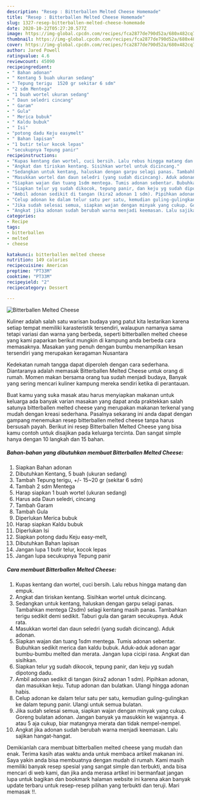 ```yaml
---
description: "Resep : Bitterballen Melted Cheese Homemade"
title: "Resep : Bitterballen Melted Cheese Homemade"
slug: 1327-resep-bitterballen-melted-cheese-homemade
date: 2020-10-22T05:27:20.577Z
image: https://img-global.cpcdn.com/recipes/fca2877de790d52a/680x482cq70/bitterballen-melted-cheese-foto-resep-utama.jpg
thumbnail: https://img-global.cpcdn.com/recipes/fca2877de790d52a/680x482cq70/bitterballen-melted-cheese-foto-resep-utama.jpg
cover: https://img-global.cpcdn.com/recipes/fca2877de790d52a/680x482cq70/bitterballen-melted-cheese-foto-resep-utama.jpg
author: Jared Powell
ratingvalue: 4.6
reviewcount: 45090
recipeingredient:
- " Bahan adonan"
- " Kentang 5 buah ukuran sedang"
- " Tepung terigu  1520 gr sekitar 6 sdm"
- "2 sdm Mentega"
- "1 buah wortel ukuran sedang"
- " Daun seledri cincang"
- " Garam"
- " Gula"
- " Merica bubuk"
- " Kaldu bubuk"
- " Isi"
- "potong dadu Keju easymelt"
- " Bahan lapisan"
- "1 butir telur kocok lepas"
- "secukupnya Tepung panir"
recipeinstructions:
- "Kupas kentang dan wortel, cuci bersih. Lalu rebus hingga matang dan empuk."
- "Angkat dan tiriskan kentang. Sisihkan wortel untuk dicincang."
- "Sedangkan untuk kentang, haluskan dengan garpu selagi panas. Tambahkan mentega (2sdm) selagi kentang masih panas. Tambahkan terigu sedikit demi sedikit. Taburi gula dan garam secukupnya. Aduk rata."
- "Masukkan wortel dan daun seledri (yang sudah dicincang). Aduk adonan."
- "Siapkan wajan dan tuang 1sdm mentega. Tumis adonan sebentar. Bubuhkan sedikit merica dan kaldu bubuk. Aduk-aduk adonan agar bumbu-bumbu melted dan merata. Jangan lupa cicipi rasa. Angkat dan sisihkan."
- "Siapkan telur yg sudah dikocok, tepung panir, dan keju yg sudah dipotong dadu."
- "Ambil adonan sedikit di tangan (kira2 adonan 1 sdm). Pipihkan adonan, dan masukkan keju. Tutup adonan dan bulatkan. Ulangi hingga adonan habis."
- "Celup adonan ke dalam telur satu per satu, kemudian guling-gulingkan ke dalam tepung panir. Ulangi untuk semua bulatan."
- "Jika sudah selesai semua, siapkan wajan dengan minyak yang cukup. Goreng bulatan adonan. Jangan banyak ya masukkin ke wajannya. 4 atau 5 aja cukup, biar matangnya merata dan tidak nempel-nempel."
- "Angkat jika adonan sudah berubah warna menjadi keemasan. Lalu sajikan hangat-hangat."
categories:
- Recipe
tags:
- bitterballen
- melted
- cheese

katakunci: bitterballen melted cheese 
nutrition: 149 calories
recipecuisine: American
preptime: "PT33M"
cooktime: "PT33M"
recipeyield: "2"
recipecategory: Dessert

---
```



![Bitterballen Melted Cheese](https://img-global.cpcdn.com/recipes/fca2877de790d52a/680x482cq70/bitterballen-melted-cheese-foto-resep-utama.jpg)

Kuliner adalah salah satu warisan budaya yang patut kita lestarikan karena setiap tempat memiliki karasteristik tersendiri, walaupun namanya sama tetapi variasi dan warna yang berbeda, seperti bitterballen melted cheese yang kami paparkan berikut mungkin di kampung anda berbeda cara memasaknya. Masakan yang penuh dengan bumbu menampilkan kesan tersendiri yang merupakan keragaman Nusantara



Kedekatan rumah tangga dapat diperoleh dengan cara sederhana. Diantaranya adalah memasak Bitterballen Melted Cheese untuk orang di rumah. Momen makan bersama orang tua sudah menjadi budaya, Banyak yang sering mencari kuliner kampung mereka sendiri ketika di perantauan.

Buat kamu yang suka masak atau harus menyiapkan makanan untuk keluarga ada banyak varian masakan yang dapat anda praktekkan salah satunya bitterballen melted cheese yang merupakan makanan terkenal yang mudah dengan kreasi sederhana. Pasalnya sekarang ini anda dapat dengan gampang menemukan resep bitterballen melted cheese tanpa harus bersusah payah.
Berikut ini resep Bitterballen Melted Cheese yang bisa kamu contoh untuk disajikan pada keluarga tercinta. Dan sangat simple hanya dengan 10 langkah dan 15 bahan.


<!--inarticleads1-->

##### Bahan-bahan yang dibutuhkan membuat Bitterballen Melted Cheese:

1. Siapkan  Bahan adonan
1. Dibutuhkan  Kentang, 5 buah (ukuran sedang)
1. Tambah  Tepung terigu, +/- 15~20 gr (sekitar 6 sdm)
1. Tambah 2 sdm Mentega
1. Harap siapkan 1 buah wortel (ukuran sedang)
1. Harus ada  Daun seledri, cincang
1. Tambah  Garam
1. Tambah  Gula
1. Diperlukan  Merica bubuk
1. Harap siapkan  Kaldu bubuk
1. Diperlukan  Isi
1. Siapkan potong dadu Keju easy-melt,
1. Dibutuhkan  Bahan lapisan
1. Jangan lupa 1 butir telur, kocok lepas
1. Jangan lupa secukupnya Tepung panir




<!--inarticleads2-->

##### Cara membuat  Bitterballen Melted Cheese:

1. Kupas kentang dan wortel, cuci bersih. Lalu rebus hingga matang dan empuk.
1. Angkat dan tiriskan kentang. Sisihkan wortel untuk dicincang.
1. Sedangkan untuk kentang, haluskan dengan garpu selagi panas. Tambahkan mentega (2sdm) selagi kentang masih panas. Tambahkan terigu sedikit demi sedikit. Taburi gula dan garam secukupnya. Aduk rata.
1. Masukkan wortel dan daun seledri (yang sudah dicincang). Aduk adonan.
1. Siapkan wajan dan tuang 1sdm mentega. Tumis adonan sebentar. Bubuhkan sedikit merica dan kaldu bubuk. Aduk-aduk adonan agar bumbu-bumbu melted dan merata. Jangan lupa cicipi rasa. Angkat dan sisihkan.
1. Siapkan telur yg sudah dikocok, tepung panir, dan keju yg sudah dipotong dadu.
1. Ambil adonan sedikit di tangan (kira2 adonan 1 sdm). Pipihkan adonan, dan masukkan keju. Tutup adonan dan bulatkan. Ulangi hingga adonan habis.
1. Celup adonan ke dalam telur satu per satu, kemudian guling-gulingkan ke dalam tepung panir. Ulangi untuk semua bulatan.
1. Jika sudah selesai semua, siapkan wajan dengan minyak yang cukup. Goreng bulatan adonan. Jangan banyak ya masukkin ke wajannya. 4 atau 5 aja cukup, biar matangnya merata dan tidak nempel-nempel.
1. Angkat jika adonan sudah berubah warna menjadi keemasan. Lalu sajikan hangat-hangat.




Demikianlah cara membuat bitterballen melted cheese yang mudah dan enak. Terima kasih atas waktu anda untuk membaca artikel makanan ini. Saya yakin anda bisa membuatnya dengan mudah di rumah. Kami masih memiliki banyak resep spesial yang sangat simple dan terbukti, anda bisa mencari di web kami, dan jika anda merasa artikel ini bermanfaat jangan lupa untuk bagikan dan bookmark halaman website ini karena akan banyak update terbaru untuk resep-resep pilihan yang terbukti dan teruji. Mari memasak !!. 
